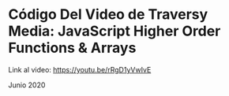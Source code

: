 # Código Del Video de Traversy Media: JavaScript Higher Order Functions & Arrays

Link al video: https://youtu.be/rRgD1yVwIvE

Junio 2020

